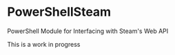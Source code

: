 # PowerShellSteam
PowerShell Module for Interfacing with Steam's Web API


This is a work in progress
